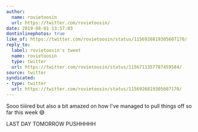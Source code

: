 ```yaml
---
author:
  name: rovietoosin
  url: https://twitter.com/rovietoosin/
date: 2019-08-01 13:57:03
dontinlinephotos: true
like_of: https://twitter.com/rovietoosin/status/1156926819305607170/
reply_to:
  label: rovietoosin's tweet
  name: rovietoosin
  type: twitter
  url: https://twitter.com/rovietoosin/status/1156711357787459584/
source: twitter
syndicated:
- type: twitter
  url: https://twitter.com/rovietoosin/status/1156926819305607170/
---
```


Sooo tiiiired but also a bit amazed on how I've managed to pull things off so far this week 😅



LAST DAY TOMORROW PUSHHHHH